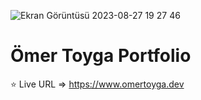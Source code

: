 
![Ekran Görüntüsü 2023-08-27 19 27 46](https://github.com/xleyzor/omertoyga-portfolio/assets/122406455/569bd52b-2bcd-4b0e-9ebf-7f67a954cf0f)



<h1>Ömer Toyga Portfolio</h1>

⭐ Live URL => https://www.omertoyga.dev
